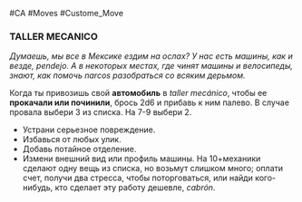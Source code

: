 #CA #Moves #Custome_Move

### TALLER MECANICO
*Думаешь, мы все в Мексике ездим на ослах? У нас есть машины, как и везде, pendejo. А в некоторых местах, где чинят машины и велосипеды, знают, как помочь narcos разобраться со всяким дерьмом.*

Когда ты привозишь свой **автомобиль** в *taller mecánico*, чтобы ее **прокачали или починили**, брось 2d6 и прибавь к ним палево. В случае провала выбери 3 из списка. На 7-9 выбери 2. 
-  Устрани серьезное повреждение. 
-  Избавься от любых улик. 
-  Добавь потайное отделение. 
-  Измени внешний вид или профиль машины. 
На 10+механики сделают одну вещь из списка, но возьмут слишком много; оплати счет, получи два стресса, чтобы поторговаться, или найди кого-нибудь, кто сделает эту работу дешевле, *cabrón*.